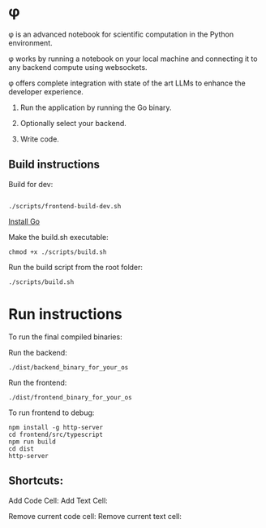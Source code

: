 # φ 

φ is an advanced notebook for scientific computation in the Python environment.

φ  works by running a notebook on your local machine and connecting it to any backend compute using websockets.

φ offers complete integration with state of the art LLMs to enhance the developer experience.


1. Run the application by running the Go binary. 

2. Optionally select your backend. 
   
3. Write code.


## Build instructions

Build for dev:

```

./scripts/frontend-build-dev.sh

```

[Install Go](https://go.dev/dl/)

Make the build.sh executable:
```
chmod +x ./scripts/build.sh
```
Run the build script from the root folder:
```
./scripts/build.sh
```

# Run instructions

To run the final compiled binaries:

Run the backend:

```
./dist/backend_binary_for_your_os
```

Run the frontend:

```
./dist/frontend_binary_for_your_os
```

To run frontend to debug:

```
npm install -g http-server
cd frontend/src/typescript
npm run build
cd dist
http-server
```

## Shortcuts:

Add Code Cell: 
Add Text Cell:

Remove current code cell: 
Remove current text cell:

